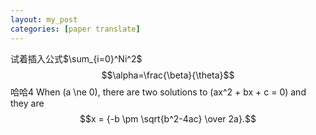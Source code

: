 ```yaml
---
layout: my_post
categories: [paper translate]
---
```



试着插入公式$\sum_{i=0}^Ni^2$
$$\alpha=\frac{\beta}{\theta}$$
哈哈4
When \(a \ne 0\), there are two solutions to \(ax^2 + bx + c = 0\) and they are
  $$x = {-b \pm \sqrt{b^2-4ac} \over 2a}.$$
